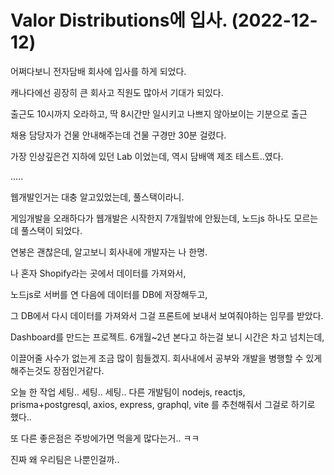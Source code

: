 # Valor Distributions에 입사. (2022-12-12)

어쩌다보니 전자담배 회사에 입사를 하게 되었다.

캐나다에선 굉장히 큰 회사고 직원도 많아서 기대가 되있다.

출근도 10시까지 오라하고, 딱 8시간만 일시키고 나쁘지 않아보이는 기분으로 출근

채용 담당자가 건물 안내해주는데 건물 구경만 30분 걸렸다.

가장 인상깊은건 지하에 있던 Lab 이었는데, 역시 담배액 제조 테스트..였다.

.....

웹개발인거는 대충 알고있었는데, 풀스택이라니.

게임개발을 오래하다가 웹개발은 시작한지 7개월밖에 안됬는데, 노드js 하나도 모르는데 풀스택이 되었다.

연봉은 괜찮은데, 알고보니 회사내에 개발자는 나 한명.

나 혼자 Shopify라는 곳에서 데이터를 가져와서,

노드js로 서버를 연 다음에 데이터를 DB에 저장해두고,

그 DB에서 다시 데이터를 가져와서 그걸 프론트에 보내서 보여줘야하는 임무를 받았다.

Dashboard를 만드는 프로젝트. 6개월~2년 본다고 하는걸 보니 시간은 차고 넘치는데, 

이끌어줄 사수가 없는게 조금 많이 힘들겠지. 
회사내에서 공부와 개발을 병행할 수 있게 해주는것도 장점인거같다.

오늘 한 작업
세팅.. 세팅.. 세팅..
다른 개발팀이 nodejs, reactjs, prisma+postgresql, axios, express, graphql, vite 를 추천해줘서 그걸로 하기로 했다..

또 다른 좋은점은 주방에가면 먹을게 많다는거.. ㅋㅋ

진짜 왜 우리팀은 나뿐인걸까..

